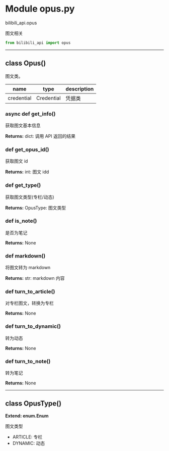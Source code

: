 # Module opus.py


bilibili_api.opus

图文相关


``` python
from bilibili_api import opus
```

---

## class Opus()

图文类。


| name | type | description |
| - | - | - |
| credential | Credential | 凭据类 |


### async def get_info()

获取图文基本信息



**Returns:** dict: 调用 API 返回的结果




### def get_opus_id()

获取图文 id



**Returns:** int: 图文 idd




### def get_type()

获取图文类型(专栏/动态)



**Returns:** OpusType: 图文类型




### def is_note()

是否为笔记



**Returns:** None



### def markdown()

将图文转为 markdown



**Returns:** str: markdown 内容




### def turn_to_article()

对专栏图文，转换为专栏



**Returns:** None



### def turn_to_dynamic()

转为动态



**Returns:** None



### def turn_to_note()

转为笔记



**Returns:** None



---

## class OpusType()

**Extend: enum.Enum**

图文类型

+ ARTICLE: 专栏
+ DYNAMIC: 动态




